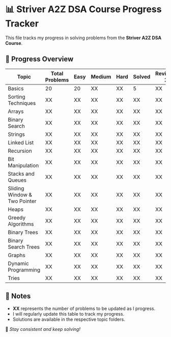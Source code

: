# 📊 Striver A2Z DSA Course Progress Tracker

This file tracks my progress in solving problems from the **Striver A2Z DSA Course**.

## 📂 Progress Overview

| Topic | Total Problems | Easy | Medium | Hard | Solved | Revision 1 | Revision 2 |
|--------|---------------|------|--------|------|--------|------------|------------|
| Basics | 20 | 20 | XX | XX | 5 | XX | XX |
| Sorting Techniques | XX | XX | XX | XX | XX | XX | XX |
| Arrays | XX | XX | XX | XX | XX | XX | XX |
| Binary Search | XX | XX | XX | XX | XX | XX | XX |
| Strings | XX | XX | XX | XX | XX | XX | XX |
| Linked List | XX | XX | XX | XX | XX | XX | XX |
| Recursion | XX | XX | XX | XX | XX | XX | XX |
| Bit Manipulation | XX | XX | XX | XX | XX | XX | XX |
| Stacks and Queues | XX | XX | XX | XX | XX | XX | XX |
| Sliding Window & Two Pointer | XX | XX | XX | XX | XX | XX | XX |
| Heaps | XX | XX | XX | XX | XX | XX | XX |
| Greedy Algorithms | XX | XX | XX | XX | XX | XX | XX |
| Binary Trees | XX | XX | XX | XX | XX | XX | XX |
| Binary Search Trees | XX | XX | XX | XX | XX | XX | XX |
| Graphs | XX | XX | XX | XX | XX | XX | XX |
| Dynamic Programming | XX | XX | XX | XX | XX | XX | XX |
| Tries | XX | XX | XX | XX | XX | XX | XX |

## 📝 Notes
- **XX** represents the number of problems to be updated as I progress.
- I will regularly update this table to track my progress.
- Solutions are available in the respective topic folders.

🚀 *Stay consistent and keep solving!*
